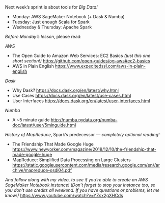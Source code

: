 Next week’s sprint is about tools for *Big Data!*
- Monday: AWS SageMaker Notebook (+ Dask & Numba)
- Tuesday: Just enough Scala for Spark
- Wednesday & Thursday: Apache Spark

*Before Monday’s lesson*, please read:

*AWS*
- The Open Guide to Amazon Web Services: EC2 Basics _(just this one short section!)_ https://github.com/open-guides/og-aws#ec2-basics
- AWS in Plain English https://www.expeditedssl.com/aws-in-plain-english

*Dask*
- Why Dask? https://docs.dask.org/en/latest/why.html
- Use Cases https://docs.dask.org/en/latest/use-cases.html
- User Interfaces https://docs.dask.org/en/latest/user-interfaces.html

*Numba*
- A ~5 minute guide http://numba.pydata.org/numba-doc/latest/user/5minguide.html

*History of MapReduce*, Spark’s predecessor — _completely optional reading!_
- The Friendship That Made Google Huge https://www.newyorker.com/magazine/2018/12/10/the-friendship-that-made-google-huge
- MapReduce: Simplified Data Processing on Large Clusters https://static.googleusercontent.com/media/research.google.com/en//archive/mapreduce-osdi04.pdf

*And follow along with my video, to see if you’re able to create an AWS SageMaker Notebook instance!* _(Don’t forget to stop your instance too, so you don’t use credits all weekend. If you have questions or problems, let me know!)_
https://www.youtube.com/watch?v=YZsx2gXHCds